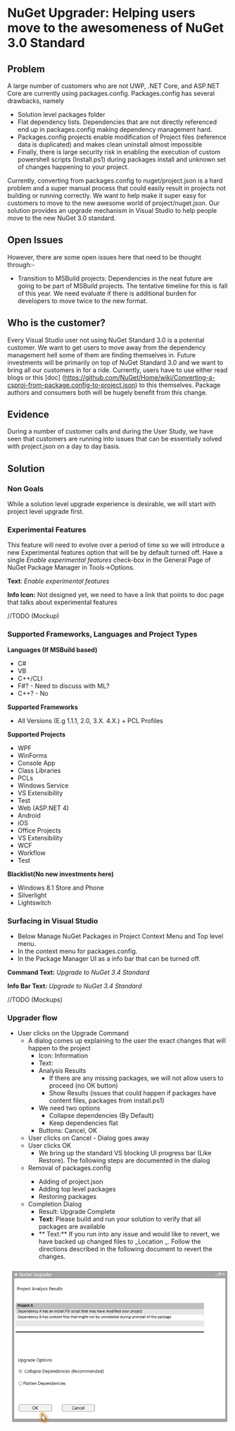 # NuGet Upgrader: Helping users move to the awesomeness of NuGet 3.0 Standard

## Problem
A large number of customers who are not UWP, .NET Core, and ASP.NET Core are currently using packages.config. Packages.config has several drawbacks, namely
* Solution level packages folder
* Flat dependency lists. Dependencies that are not directly referenced end up in packages.config making dependency management hard.
* Packages.config projects enable modification of Project files (reference data is duplicated) and makes clean uninstall almost impossible
* Finally, there is large security risk in enabling the execution of custom powershell scripts (Install.ps1) during packages install and unknown set of changes happening to your project.

Currently, converting from packages.config to nuget/project.json is a hard problem and a super manual process that could easily result in projects not building or running correctly. We want to help make it super easy for customers to move to the new awesome world of project/nuget.json. Our solution provides an upgrade mechanism in Visual Studio to help people move to the new NuGet 3.0 standard. 

## Open Issues
However, there are some open issues here that need to be thought through:-

* Transition to MSBuild projects: Dependencies in the neat future are going to be part of MSBuild projects. The tentative timeline for this is fall of this year. We need evaluate if there is additional burden for developers to move twice to the new format.

## Who is the customer?
Every Visual Studio user not using NuGet Standard 3.0 is a potential customer. We want to get users to move away from the dependency management hell some of them are finding themselves in. Future investments will be primarily on top of NuGet Standard 3.0 and we want to bring all our customers in for a ride. Currently, users have to use either read blogs or this [doc] (https://github.com/NuGet/Home/wiki/Converting-a-csproj-from-package.config-to-project.json) to this themselves. Package authors and consumers both will be hugely benefit from this change.

## Evidence
During a number of customer calls and during the User Study, we have seen that customers are running into issues that can be essentially solved with project.json on a day to day basis.

## Solution

### Non Goals
While a solution level upgrade experience is desirable, we will start with project level upgrade first.

### Experimental Features
This feature will need to evolve over a period of time so we will introduce a new Experimental features option that will be by default turned off. Have a single _Enable experimental features_ check-box in the General Page of NuGet Package Manager in Tools->Options.

**Text**: _Enable experimental features_

**Info Icon:** Not designed yet, we need to have a link that points to doc page that talks about experimental features

//TODO (Mockup)

### Supported Frameworks, Languages and Project Types

**Languages (If MSBuild based)**
* C#
* VB
* C++/CLI
* F#? - Need to discuss with ML?
* C++? - No

**Supported Frameworks**
* All Versions (E.g 1.1.1,  2.0, 3.X. 4.X.) + PCL Profiles

**Supported Projects**
* WPF
* WinForms
* Console App
* Class Libraries
* PCLs
* Windows Service
* VS Extensibility
* Test 
* Web (ASP.NET 4)
* Android
* iOS
* Office Projects
* VS Extensibility
* WCF
* Workflow
* Test 

**Blacklist(No new investments here)**
* Windows 8.1 Store and Phone 
* Silverlight
* Lightswitch

### Surfacing in Visual Studio
* Below Manage NuGet Packages in Project Context Menu and Top level menu.
* In the context menu for packages.config.
* In the Package Manager UI as a info bar that can be turned off.

**Command Text:** _Upgrade to NuGet 3.4 Standard_

**Info Bar Text:** _Upgrade to NuGet 3.4 Standard_

//TODO (Mockups)

### Upgrader flow
* User clicks on the Upgrade Command
   * A dialog comes up explaining to the user the exact changes that will happen to the project
      * Icon: Information
      * Text: <Detailed explanation of what this will mean>
      * Analysis Results
        * If there are any missing packages, we will not allow users to proceed (no OK button)
        * Show Results (issues that could happen if packages have content files, packages from install.ps1)
      * We need two options
        * Collapse dependencies (By Default)
        * Keep dependencies flat
      * Buttons: Cancel, OK
   * User clicks on Cancel - Dialog goes away
   * User clicks OK
      * We bring up the standard VS blocking UI progress bar (Like Restore). The following steps are documented in the dialog
	* Removal of packages.config <probably instantaneous>
        * Adding of project.json <probably instantaneous>
        * Adding top level packages
        * Restoring packages
   * Completion Dialog
      * Result: Upgrade Complete
      * **Text:** Please build and run your solution to verify that all packages are available
      * ** Text:** If you run into any issue and would like to revert, we have backed up changed files to _Location _. Follow the directions described in the following document to revert the changes.

![](https://github.com/NuGet/Home/blob/dev/resources/upgraderImage.png)